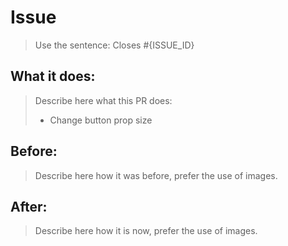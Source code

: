 # Issue

> Use the sentence: Closes #{ISSUE_ID}

## What it does:

> Describe here what this PR does:
> - Change button prop size

## Before:

> Describe here how it was before, prefer the use of images.

## After:

> Describe here how it is now, prefer the use of images.